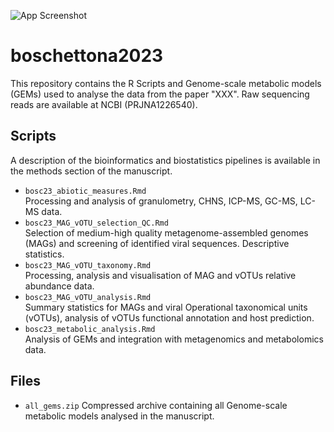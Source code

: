 ![App Screenshot](./bosc_ghebo_nat_git_cut.png)
# boschettona2023

This repository contains the R Scripts and Genome-scale metabolic models (GEMs) used to analyse the data from the paper "XXX". Raw sequencing reads are available at NCBI (PRJNA1226540).

## Scripts

A description of the bioinformatics and biostatistics pipelines is available in the methods section of the manuscript.

- `bosc23_abiotic_measures.Rmd`<br>
Processing and analysis of granulometry, CHNS, ICP-MS, GC-MS, LC-MS data.
- `bosc23_MAG_vOTU_selection_QC.Rmd`<br>
Selection of medium-high quality metagenome-assembled genomes (MAGs) and screening of identified viral sequences.
Descriptive statistics.
- `bosc23_MAG_vOTU_taxonomy.Rmd`<br>
Processing, analysis and visualisation of MAG and vOTUs relative abundance data.
- `bosc23_MAG_vOTU_analysis.Rmd`<br>
Summary statistics for MAGs and viral Operational taxonomical units (vOTUs), analysis of vOTUs functional annotation and host prediction.
- `bosc23_metabolic_analysis.Rmd`<br>
Analysis of GEMs and integration with metagenomics and metabolomics data.

## Files
- `all_gems.zip`
  Compressed archive containing all Genome-scale metabolic models analysed in the manuscript.
